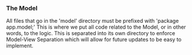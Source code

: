 ### The Model
All files that go in the 'model' directory must be prefixed with 'package app.model;'
This is where we put all code related to the Model, or in other words, to the logic.
This is separated into its own directory to enforce Model-View Separation which will allow for future updates to be easy to implement.
